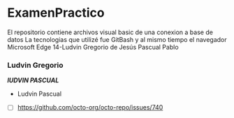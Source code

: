 # ExamenPractico
El repositorio contiene archivos visual basic de una conexion a base de datos
La tecnologias que utilizé fue GitBash y al mismo tiempo el navegador Microsoft Edge
14-Ludvin Gregorio de Jesús Pascual Pablo
### Ludvin Gregorio
**_lUDVIN PASCUAL_**
+ Ludvin Pascual
- [ ] https://github.com/octo-org/octo-repo/issues/740
[^1]: My reference.
